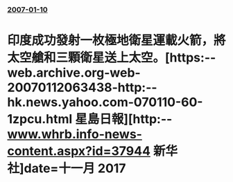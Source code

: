### [2007-01-10](/news/2007/01/10/index.md)

##### 
# 印度成功發射一枚極地衛星運載火箭，將太空艙和三顆衛星送上太空。[https:--web.archive.org-web-20070112063438-http:--hk.news.yahoo.com-070110-60-1zpcu.html 星島日報][http:--www.whrb.info-news-content.aspx?id=37944 新华社]date=十一月 2017 



